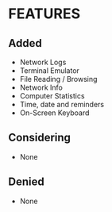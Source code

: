 # FEATURES

## Added

- Network Logs
- Terminal Emulator
- File Reading / Browsing
- Network Info
- Computer Statistics
- Time, date and reminders
- On-Screen Keyboard

## Considering

- None

## Denied

- None

